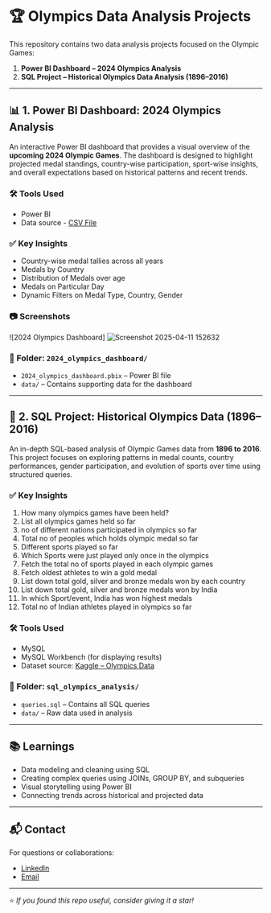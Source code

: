 # 🏆 Olympics Data Analysis Projects

This repository contains two data analysis projects focused on the Olympic Games:

1. **Power BI Dashboard – 2024 Olympics Analysis**
2. **SQL Project – Historical Olympics Data Analysis (1896–2016)**

---

## 📊 1. Power BI Dashboard: 2024 Olympics Analysis

An interactive Power BI dashboard that provides a visual overview of the **upcoming 2024 Olympic Games**. The dashboard is designed to highlight projected medal standings, 
country-wise participation, sport-wise insights, and overall expectations based on historical patterns and recent trends.


### 🛠 Tools Used

- Power BI   
- Data source - [CSV File](https://www.kaggle.com/datasets/piterfm/paris-2024-olympic-summer-games)

### ✅ Key Insights
- Country-wise medal tallies across all years    
- Medals by Country  
- Distribution of Medals over age  
- Medals on Particular Day
- Dynamic Filters on Medal Type, Country, Gender

### 📷 Screenshots

<!-- Add dashboard image if available -->
![2024 Olympics Dashboard] ![Screenshot 2025-04-11 152632](https://github.com/user-attachments/assets/a6734489-8dec-4541-a563-70fd3f1782be)


### 📂 Folder: `2024_olympics_dashboard/`

- `2024_olympics_dashboard.pbix` – Power BI file  
- `data/` – Contains supporting data for the dashboard  

---

## 🧮 2. SQL Project: Historical Olympics Data (1896–2016)

An in-depth SQL-based analysis of Olympic Games data from **1896 to 2016**. This project focuses on exploring patterns in medal counts, country performances, gender participation, and evolution of sports over time using structured queries.

### ✅ Key Insights
1. How many olympics games have been held? 
2. List all olympics games held so far
3. no of different nations participated in olympics so far
4. Total no of peoples which holds olympic medal so far
5. Different sports played so far
6. Which Sports were just played only once in the olympics
7. Fetch the total no of sports played in each olympic games
8. Fetch oldest athletes to win a gold medal
9. List down total gold, silver and bronze medals won by each country
10. List down total gold, silver and bronze medals won by India
11. In which Sport/event, India has won highest medals
12. Total no of Indian athletes played in olympics so far
   
### 🛠 Tools Used

- MySQL 
- MySQL Workbench (for displaying results)  
- Dataset source: [Kaggle – Olympics Data](https://www.kaggle.com/datasets/mysarahmadbhat/olympics-data](https://www.kaggle.com/datasets/heesoo37/120-years-of-olympic-history-athletes-and-results))

### 📂 Folder: `sql_olympics_analysis/`

- `queries.sql` – Contains all SQL queries  
- `data/` – Raw data used in analysis

---

## 📚 Learnings

- Data modeling and cleaning using SQL  
- Creating complex queries using JOINs, GROUP BY, and subqueries  
- Visual storytelling using Power BI  
- Connecting trends across historical and projected data

---

## 📬 Contact

For questions or collaborations:

- [LinkedIn](https://www.linkedin.com/in/kunal-aldar-567a25157)
- [Email](kunalaldar08@gmail.com)

---

⭐ *If you found this repo useful, consider giving it a star!*

